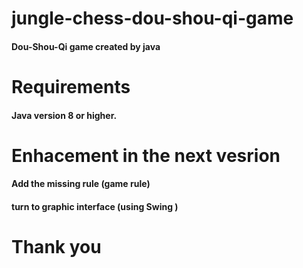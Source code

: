 # jungle-chess-dou-shou-qi-game
 
#### Dou-Shou-Qi game created by java

# Requirements 

#### Java version 8 or higher.

# Enhacement in the next vesrion

#### Add the missing rule (game rule)
#### turn to graphic interface (using Swing ) 

# Thank you


